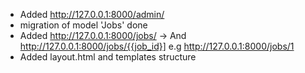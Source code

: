 - Added http://127.0.0.1:8000/admin/
- migration of model 'Jobs' done
- Added http://127.0.0.1:8000/jobs/
        -> And http://127.0.0.1:8000/jobs/{{job_id}] e.g http://127.0.0.1:8000/jobs/1
- Added layout.html and templates structure
